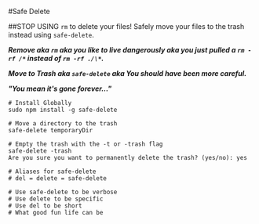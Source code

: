 #Safe Delete

##STOP USING `rm` to delete your files! Safely move your files to the trash instead using `safe-delete`.

***Remove aka `rm` aka you like to live dangerously aka you just pulled a `rm -rf /*` instead of `rm -rf ./\*`.***

***Move to Trash aka `safe-delete` aka You should have been more careful.***

***"You mean it's gone forever..."***

```
# Install Globally
sudo npm install -g safe-delete

# Move a directory to the trash
safe-delete temporaryDir

# Empty the trash with the -t or -trash flag
safe-delete -trash
Are you sure you want to permanently delete the trash? (yes/no): yes

# Aliases for safe-delete
# del = delete = safe-delete

# Use safe-delete to be verbose
# Use delete to be specific
# Use del to be short
# What good fun life can be

```